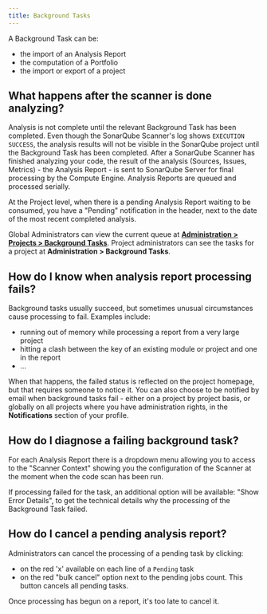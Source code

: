 ```yaml
---
title: Background Tasks
---
```


A Background Task can be:
* the import of an Analysis Report
* the computation of a Portfolio
* the import or export of a project

## What happens after the scanner is done analyzing?

Analysis is not complete until the relevant Background Task has been completed. Even though the SonarQube Scanner's log shows `EXECUTION SUCCESS`, the analysis results will not be visible in the SonarQube project until the Background Task has been completed. After a SonarQube Scanner has finished analyzing your code, the result of the analysis (Sources, Issues, Metrics) -  the Analysis Report - is sent to SonarQube Server for final processing by the Compute Engine. Analysis Reports are queued and processed serially.

At the Project level, when there is a pending Analysis Report waiting to be consumed, you have a "Pending" notification in the header, next to the date of the most recent completed analysis.

Global Administrators can view the current queue at **[Administration > Projects > Background Tasks](/#sonarqube-admin#/admin/background_tasks)**. Project administrators can see the tasks for a project at **Administration > Background Tasks**.

## How do I know when analysis report processing fails?
Background tasks usually succeed, but sometimes unusual circumstances cause processing to fail. Examples include:

* running out of memory while processing a report from a very large project
* hitting a clash between the key of an existing module or project and one in the report
* ...

When that happens, the failed status is reflected on the project homepage, but that requires someone to notice it. You can also choose to be notified by email when background tasks fail - either on a project by project basis, or globally on all projects where you have administration rights, in the **Notifications** section of your profile.

## How do I diagnose a failing background task?
For each Analysis Report there is a dropdown menu allowing you to access to the "Scanner Context" showing you the configuration of the Scanner at the moment when the code scan has been run.

If processing failed for the task, an additional option will be available: "Show Error Details", to get the technical details why the processing of the Background Task failed.

## How do I cancel a pending analysis report?
Administrators can cancel the processing of a pending task by clicking:

* on the red 'x' available on each line of a `Pending` task
* on the red "bulk cancel" option next to the pending jobs count. This button cancels all pending tasks.

Once processing has begun on a report, it's too late to cancel it.


